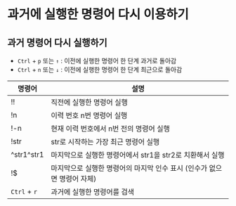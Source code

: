# 과거에 실행한 명령어 다시 이용하기

## 과거 명령어 다시 실행하기
- `Ctrl` + `p` 또는 `↑` : 이전에 실행한 명령어 한 단계 과거로 돌아감
- `Ctrl` + `n` 또는 `↓` : 이전에 실행한 명령어 한 단계 최근으로 돌아감

| 명령어 | 설명 |
|---|---|
| !! | 직전에 실행한 명령어 실행 |
| !n | 이력 번호 n번 명령어 실행 |
| !-n | 현재 이력 번호에서 n번 전의 명령어 실행 |
| !str | str로 시작하는 가장 최근 명령어 실행 |
| ^str1^str1 | 마지막으로 실행한 명령어에서 str1을 str2로 치환해서 실행 |
| !$ | 마지막으로 실행한 명령어의 마지막 인수 표시 (인수가 없으면 명령어 자체) |
| `Ctrl` + `r` | 과거에 실행한 명령어를 검색 |